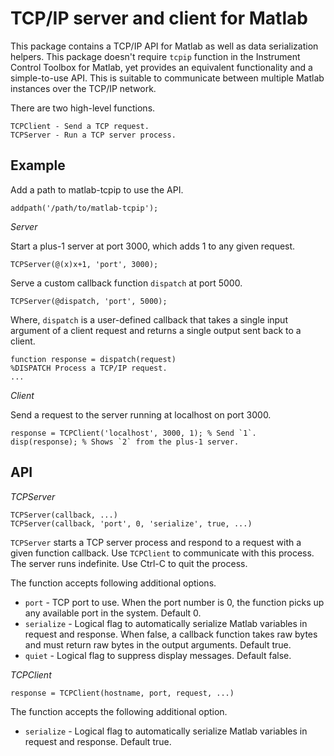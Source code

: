 TCP/IP server and client for Matlab
===================================

This package contains a TCP/IP API for Matlab as well as data serialization
helpers. This package doesn't require `tcpip` function in the Instrument
Control Toolbox for Matlab, yet provides an equivalent functionality and a
simple-to-use API. This is suitable to communicate between multiple Matlab
instances over the TCP/IP network.

There are two high-level functions.

    TCPClient - Send a TCP request.
    TCPServer - Run a TCP server process.

Example
-------

Add a path to matlab-tcpip to use the API.

    addpath('/path/to/matlab-tcpip');

_Server_

Start a plus-1 server at port 3000, which adds 1 to any given request.
 
    TCPServer(@(x)x+1, 'port', 3000);

Serve a custom callback function `dispatch` at port 5000.
 
    TCPServer(@dispatch, 'port', 5000);

Where, `dispatch` is a user-defined callback that takes a single input argument
of a client request and returns a single output sent back to a client.

    function response = dispatch(request)
    %DISPATCH Process a TCP/IP request.
    ...

_Client_

Send a request to the server running at localhost on port 3000.

    response = TCPClient('localhost', 3000, 1); % Send `1`.
    disp(response); % Shows `2` from the plus-1 server.

API
---

_TCPServer_

    TCPServer(callback, ...)
    TCPServer(callback, 'port', 0, 'serialize', true, ...)
 
`TCPServer` starts a TCP server process and respond to a request with a given
function callback. Use `TCPClient` to communicate with this process. The server
runs indefinite. Use Ctrl-C to quit the process.

The function accepts following additional options.

  * `port` - TCP port to use. When the port number is 0, the function picks up
             any available port in the system. Default 0.
  * `serialize` - Logical flag to automatically serialize Matlab variables in
                  request and response. When false, a callback function takes
                  raw bytes and must return raw bytes in the output arguments.
                  Default true.
  * `quiet` - Logical flag to suppress display messages. Default false.

_TCPClient_

    response = TCPClient(hostname, port, request, ...)
 
The function accepts the following additional option.
 
  * `serialize` - Logical flag to automatically serialize Matlab variables in
                  request and response. Default true.
